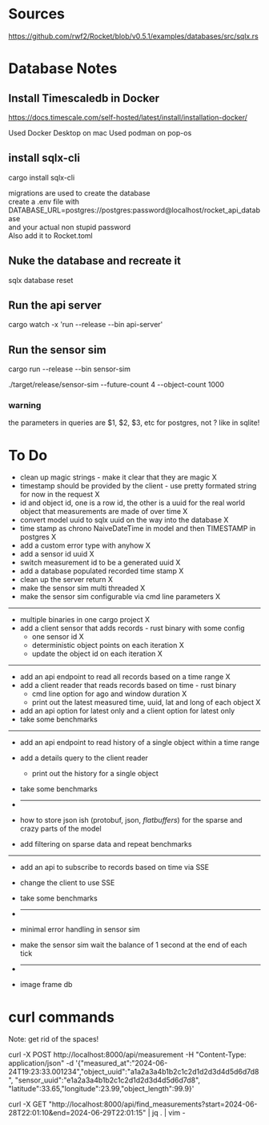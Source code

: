 # Sources

https://github.com/rwf2/Rocket/blob/v0.5.1/examples/databases/src/sqlx.rs

# Database Notes

## Install Timescaledb in Docker

https://docs.timescale.com/self-hosted/latest/install/installation-docker/

Used Docker Desktop on mac
Used podman on pop-os

## install sqlx-cli

cargo install sqlx-cli

migrations are used to create the database    
create a .env file with    
DATABASE_URL=postgres://postgres:password@localhost/rocket_api_database    
and your actual non stupid password    
Also add it to Rocket.toml

## Nuke the database and recreate it

sqlx database reset

## Run the api server

cargo watch -x 'run --release --bin api-server'

## Run the sensor sim

cargo run --release --bin sensor-sim

./target/release/sensor-sim --future-count 4 --object-count 1000

### warning

the parameters in queries are $1, $2, $3, etc for postgres, not ? like in sqlite!

# To Do

* clean up magic strings - make it clear that they are magic X
* timestamp should be provided by the client - use pretty formated string for now in the request X
* id and object id, one is a row id, the other is a uuid for the real world object that measurements are made of
  over time X
* convert model uuid to sqlx uuid on the way into the database X
* time stamp as chrono NaiveDateTime in model and then TIMESTAMP in postgres X
* add a custom error type with anyhow X
* add a sensor id uuid X
* switch measurement id to be a generated uuid X
* add a database populated recorded time stamp X
* clean up the server return X
* make the sensor sim multi threaded X
* make the sensor sim configurable via cmd line parameters X

------------------------------------------------

* multiple binaries in one cargo project X
* add a client sensor that adds records - rust binary with some config
    * one sensor id X
    * deterministic object points on each iteration X
    * update the object id on each iteration X

------------------------------------------------

* add an api endpoint to read all records based on a time range X
* add a client reader that reads records based on time - rust binary
    * cmd line option for ago and window duration X
    * print out the latest measured time, uuid, lat and long of each object X
* add an api option for latest only and a client option for latest only
* take some benchmarks

------------------------------------------------

* add an api endpoint to read history of a single object within a time range
* add a details query to the client reader
    * print out the history for a single object
* take some benchmarks

* ------------------------------------------------
* how to store json ish (protobuf, json, *flatbuffers*) for the sparse and crazy parts of the model
* add filtering on sparse data and repeat benchmarks

------------------------------------------------

* add an api to subscribe to records based on time via SSE
* change the client to use SSE
* take some benchmarks
* ------------------------------------------------
* minimal error handling in sensor sim
* make the sensor sim wait the balance of 1 second at the end of each tick

* ------------------------------------------------
* image frame db

# curl commands

Note: get rid of the spaces!

curl -X POST http://localhost:8000/api/measurement -H "Content-Type: application/json"
-d '{"measured_at":"2024-06-24T19:23:33.001234","object_uuid":"a1a2a3a4b1b2c1c2d1d2d3d4d5d6d7d8",
"sensor_uuid":"e1a2a3a4b1b2c1c2d1d2d3d4d5d6d7d8", "latitude":33.65,"longitude":23.99,"object_length":99.9}'

curl -X GET "http://localhost:8000/api/find_measurements?start=2024-06-28T22:01:10&end=2024-06-29T22:01:15" | jq . |
vim -